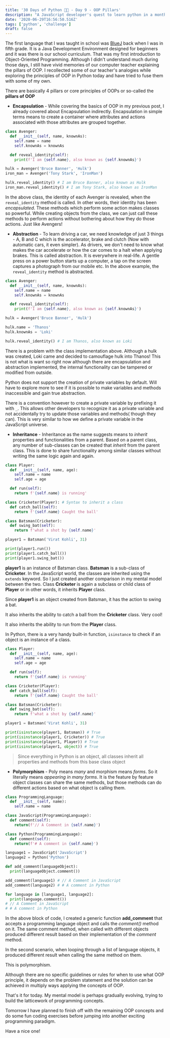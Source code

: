 ```yaml
---
title: '30 Days of Python 👨‍💻 - Day 9 - OOP Pillars'
description: "A JavaScript developer's quest to learn python in a month."
date: '2020-06-29T16:56:50.516Z'
tags: ['python', 'challenge']
draft: false
---
```


The first language that I was taught in school was [BlueJ]((https://www.bluej.org/)) back when I was in fifth grade. It is a Java Development Environment designed for beginners and it was there is our school curriculum. That was my first introduction to Object-Oriented Programming. Although I didn't understand much during those days, I still have vivid memories of our computer teacher explaining the pillars of OOP. I recollected some of our teacher's analogies while exploring the principles of OOP in Python today and have tried to fuse them with some of my own. 

There are basically 4 pillars or core principles of OOPs or so-called the **pillars of OOP** 

- **Encapsulation** - While covering the basics of OOP in my previous post, I already covered about Encapsulation indirectly. Encapsulation in simple terms means to create a container where attributes and actions associated with those attributes are grouped together.

 

```python
class Avenger:
  def __init__(self, name, knownAs):
    self.name = name
    self.knownAs = knownAs

  def reveal_identity(self):
    print(f'I am {self.name}, also known as {self.knownAs}')

hulk = Avenger('Bruce Banner', 'Hulk')
iron_man = Avenger('Tony Stark', 'IronMan')

hulk.reveal_identity() # I am Bruce Banner, also known as Hulk
iron_man.reveal_identity() # I am Tony Stark, also known as IronMan
```

In the above class, the identity of each Avenger is revealed, when the `reveal_identity` method is called. In other words, their identity has been *encapsulated*. These methods which perform some action makes classes so powerful.  While creating objects from the class, we can just call these methods to perform actions without bothering about how they do those actions. Just like Avengers!

- **Abstraction** - To learn driving a car, we need knowledge of just 3 things - A, B and C which is the accelerator, brake and clutch (Now with automatic cars, it even simpler). As drivers, we don't need to know what makes the car accelerate or how the car comes to a halt when applying brakes. This is called abstraction. It is everywhere in real-life. A gentle press on a power button starts up a computer, a tap on the screen captures a photograph from our mobile etc. In the above example, the `reveal_identity` method is abstracted.

```python
class Avenger:
  def __init__(self, name, knownAs):
    self.name = name
    self.knownAs = knownAs

  def reveal_identity(self):
    print(f'I am {self.name}, also known as {self.knownAs}')

hulk = Avenger('Bruce Banner', 'Hulk')

hulk.name = 'Thanos'
hulk.knownAs = 'Loki'

hulk.reveal_identity() # I am Thanos, also known as Loki
```

There is a problem with the class implementation above. Although a  hulk was created, Loki came and decided to camouflage hulk into Thanos! This is not what is want so right now although there are encapsulation and abstraction implemented, the internal functionality can be tampered or modified from outside. 

Python does not support the creation of private variables by default. Will have to explore more to see if it is possible to make variables and methods inaccessible and gain true abstraction.

 There is a convention however to create a private variable by prefixing it with `_`. This allows other developers to recognize it as a private variable and not accidentally try to update those variables and methods(  though they can). This is very similar to how we define a private variable in the JavaScript universe. 

- **Inheritance** - Inheritance as the name suggests means to *inherit* properties and functionalities from a parent. Based on a parent class, any number of sub-classes can be created that *inherit* from the parent class. This is done to share functionality among similar classes without writing the same logic again and again.

```python
class Player:
  def __init__(self, name, age):
    self.name = name
    self.age = age

  def run(self):
    return f'{self.name} is running'

class Cricketer(Player): # Syntax to inherit a class
  def catch_ball(self):
    return f'{self.name} Caught the ball'

class Batsman(Cricketer):
  def swing_bat(self):
    return f'what a shot by {self.name}'

player1 = Batsman('Virat Kohli', 31)

print(player1.run())
print(player1.catch_ball())
print(player1.swing_bat())
```

**player1** is an instance of Batsman class. **Batsman** is a sub-class of  **Cricketer**. In the JavaScript world, the classes are inherited using the `extends` keyword. So I just created another comparison in my mental model between the two. Class **Cricketer** is again a subclass or child class of **Player** or in other words, it inherits **Player** class. 

Since **player1** is an object created from Batsman, it has the action to swing a bat.

It also inherits the ability to catch a ball from the **Cricketer** class. Very cool!

It also inherits the ability to run from the **Player** class.

In Python, there is a very handy built-in function, `isinstance` to check if an object is an instance of a class.

```python
class Player:
  def __init__(self, name, age):
    self.name = name
    self.age = age

  def run(self):
    return f'{self.name} is running'

class Cricketer(Player):
  def catch_ball(self):
    return f'{self.name} Caught the ball'

class Batsman(Cricketer):
  def swing_bat(self):
    return f'what a shot by {self.name}'

player1 = Batsman('Virat Kohli', 31)

print(isinstance(player1, Batsman)) # True
print(isinstance(player1, Cricketer)) # True
print(isinstance(player1, Player)) # True
print(isinstance(player1, object)) # True
```

> Since everything in Python is an object, all classes inherit all properties and methods from this base class object

- **Polymorphism** - Poly means *many* and morphism means *forms*. So it literally means *appearing in many forms*. It is the feature by feature object classes can share the same methods, but those methods can do different actions based on what object is calling them.

```python
class ProgrammingLanguage:
  def __init__(self, name):
    self.name = name

class JavaScript(ProgrammingLanguage):
  def comment(self):
    return(f'// A Comment in {self.name}')

class Python(ProgrammingLanguage):
  def comment(self):
    return(f'# A comment in {self.name}')

language1 = JavaScript('JavaScript')
language2 = Python('Python')

def add_comment(languageObject):
  print(languageObject.comment())

add_comment(language1) # // A Comment in JavaScript
add_comment(language2) # # A comment in Python

for language in [language1, language2]:
  print(language.comment())
# // A Comment in JavaScript
# # A comment in Python
```

In the above block of code, I created a generic function **add_comment** that accepts a programming language object and calls the *comment()* method on it. The same comment method, when called with different objects produced different result based on their implementation of the *comment* method. 

In the second scenario, when looping through a list of language objects, it produced different result when calling the same method on them.

This is polymorphism.

Although there are no specific guidelines or rules for when to use what OOP principle, it depends on the problem statement and the solution can be achieved in multiply ways applying the concepts of OOP.

That's it for today. My mental model is perhaps gradually evolving, trying to build the latticework of programming concepts.

Tomorrow I have planned to finish off with the remaining OOP concepts and do some fun coding exercises before jumping into another exciting programming paradigm.

Have a nice one!